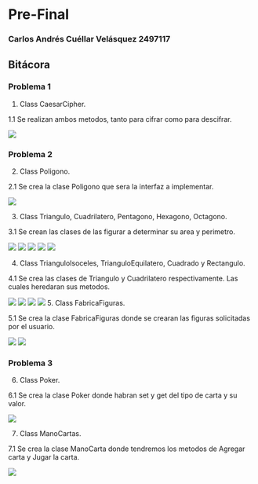 # Pre-Final

### Carlos Andrés Cuéllar Velásquez 2497117
       
## Bitácora


### Problema 1
1.  Class CaesarCipher.

   1.1 Se realizan ambos metodos, tanto para cifrar como para descifrar.

 ![](PF/1.png)

### Problema 2

2.  Class Poligono.

   2.1 Se crea la clase Poligono que sera la interfaz a implementar.

 ![](L7/2.png)
 
 3.  Class Triangulo, Cuadrilatero, Pentagono, Hexagono, Octagono.

   3.1 Se crean las clases de las figurar a determinar su area y perimetro.

 ![](PF/3.png)
 ![](PF/4.png)
 ![](PF/5.png)
 ![](PF/6.png)
 ![](PF/7.png)
 
  4.  Class TrianguloIsoceles, TrianguloEquilatero, Cuadrado y Rectangulo.

   4.1 Se crea las clases de Triangulo y Cuadrilatero respectivamente. Las cuales heredaran sus metodos.
   
   ![](PF/8.png)
   ![](PF/9.png)
   ![](PF/10.png)
   ![](PF/11.png)
  5.  Class FabricaFiguras.

   5.1 Se crea la clase FabricaFiguras donde se crearan las figuras solicitadas por el usuario.

   ![](PF/12.png)
   ![](PF/13.png)
 
 ### Problema 3 
 
  6.  Class Poker.

   6.1 Se crea la clase Poker donde habran set y get del tipo de carta y su valor.
   
   ![](PF/14.png)

  7.  Class ManoCartas.

   7.1 Se crea la clase ManoCarta donde tendremos los metodos de Agregar carta y Jugar la carta.

   ![](PF/15.png)
 

